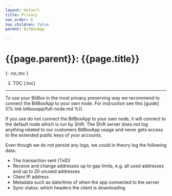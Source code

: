 ```yaml
---
layout: default
title: Privacy
nav_order: 6
has_children: false
parent: BitBoxApp

---
```


# {{page.parent}}: {{page.title}}
{: .no_toc }

1. TOC
{:toc}

---
To use your BitBox in the most privacy preserving way we recommend to connect the BitBoxApp to your own node. For instruction see this [guide]({% link bitboxapp/full-node.md %}).

If you use do not connect the BitBoxApp to your own node, it will connect to the default node which is run by Shift.
The Shift server does not log anything related to our customers BitBoxApp usage and never gets access to the extended public keys of your accounts.

Even though we do not persist any logs, we could in theory log the following data:
- The transaction sent (TxID)
- Receive and change addresses up to gap limits, e.g. all used addresses and up to 20 unused addresses
- Client IP address
- Metadata such as date/time of when the app connected to the server
- Sync status: which headers the client is downloading
